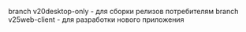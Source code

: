 branch v20desktop-only - для сборки релизов потребителям
branch v25web-client - для разработки нового приложения 